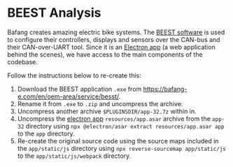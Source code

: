 # BEEST Analysis

Bafang creates amazing electric bike systems. The [BEEST software](https://bafang-e.com/en/oem-area/service/besst/) is used to configure their controllers, displays and sensors over the CAN-bus and their CAN-over-UART tool. Since it is an [Electron app](https://www.electronjs.org) (a web application behind the scenes), we have access to the main components of the codebase.

Follow the instructions below to re-create this:

1. Download the BEEST application `.exe` from https://bafang-e.com/en/oem-area/service/besst/.
2. Rename it from `.exe` to `.zip` and uncompress the archive.
3. Uncompress another archive `$PLUGINSDIR/app-32.7z` within in.
4. Uncompress the [electron app](https://www.electronjs.org) `resources/app.asar` archive from the `app-32` directory using `npx @electron/asar extract resources/app.asar app` to the `app` directory.
5. Re-create the original source code using the source maps included in the `app/static/js` directory using `npx reverse-sourcemap app/static/js` to the `app/static/js/webpack` directory.
